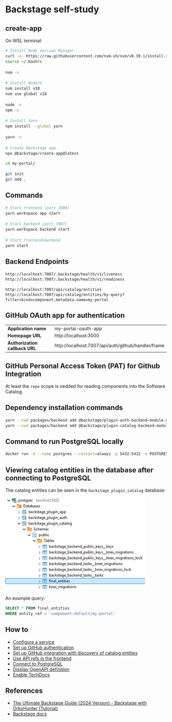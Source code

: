 # Backstage self-study

## create-app

On WSL terminal:

```bash
# Install Node Version Manager
curl -o- https://raw.githubusercontent.com/nvm-sh/nvm/v0.39.1/install.sh | bash
source ~/.bashrc

nvm -v

# Install NodeJS
nvm install v18
nvm use global v18

node -v
npm -v

# Install Yarn
npm install --global yarn

yarn -v

# Create Backstage app
npx @backstage/create-app@latest
```

```bash
cd my-portal/

git init
git add .
```

## Commands

```bash
# Start frontend (port 3000)
yarn workspace app start

# Start backend (port 7007)
yarn workspace backend start

# Start frontend+backend
yarn start
```

## Backend Endpoints

```
http://localhost:7007/.backstage/health/v1/liveness
http://localhost:7007/.backstage/health/v1/readiness

http://localhost:7007/api/catalog/entities
http://localhost:7007/api/catalog/entities/by-query?filter=kind=component,metadata.name=my-portal
```

## GitHub OAuth app for authentication

<table>
    <tr><td><b>Application name</b></td><td>my-portal-oauth-app</td></tr>
    <tr><td><b>Homepage URL</b></td><td>http://localhost:3000</td></tr>
    <tr><td><b>Authorization callback URL</b></td><td>http://localhost:7007/api/auth/github/handler/frame</td></tr>
</table>

## GitHub Personal Access Token (PAT) for Github Integration

At least the `repo` scope is nedded for reading components into the Software Catalog.

## Dependency installation commands

```bash
yarn --cwd packages/backend add @backstage/plugin-auth-backend-module-github-provider
yarn --cwd packages/backend add @backstage/plugin-catalog-backend-module-github
```

## Command to run PostgreSQL locally

```bash
docker run -d --name postgres --restart=always -p 5432:5432 -e POSTGRES_USER=<username> -e POSTGRES_PASSWORD=<password> postgres:17.0-bookworm
```

## Viewing catalog entities in the database after connecting to PostgreSQL

The catalog entities can be seen in the `backstage_plugin_catalog` database:

![databases.png](img/databases.png)

An example query:

```sql
SELECT * FROM final_entities
WHERE entity_ref = 'component:default/my-portal'
```

## How to

- [Configure a service](https://github.com/lucasduartems/backstage-self-study/commit/4807079278a8fdbb1fa1624f16b926d80166f757)
- [Set up GitHub authentication](https://github.com/lucasduartems/backstage-self-study/commit/4caca5b1ed99e33e245833d325b376184f29e3fa)
- [Set up GitHub integration with discovery of catalog entities](https://github.com/lucasduartems/backstage-self-study/commit/e3b474161335539fea487cfd5a2eb4895422a6b3)
- [Use API refs in the frontend](https://github.com/lucasduartems/backstage-self-study/commit/85dbbe86c5c039eb39acbfff4714ffe5527efd58)
- [Connect to PostgreSQL](https://github.com/lucasduartems/backstage-self-study/commit/e10880ac2d1a9a1d19fa1a1f272b520752802be4)
- [Display OpenAPI definition](https://github.com/lucasduartems/backstage-self-study/commit/e81be94f2ff5a8ae3f5c0549fddf75c98ef4faba)
- [Enable TechDocs](https://github.com/lucasduartems/backstage-self-study/commit/dcc2381242867b4377ef705aea2f3d7c643ec61d)


## References

- [The Ultimate Backstage Guide (2024 Version) - Backstage with OrkoHunter (Tutorial)](https://youtu.be/r46uFbu9wOs?si=W5Wj4WZKi1sdNvNq)
- [Backstage docs](https://backstage.io/docs)
